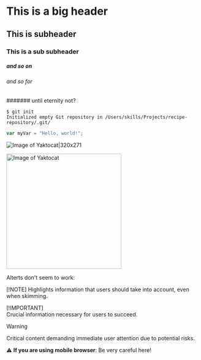 # This is a big header 
## This is subheader
### This is a sub subheader
##### and so on
###### and so for
####### until eternity not?

```
$ git init
Initialized empty Git repository in /Users/skills/Projects/recipe-repository/.git/
```

``` javascript
var myVar = "Hello, world!";
```





![Image of Yaktocat|320x271](https://octodex.github.com/images/yaktocat.png)

<img alt="Image of Yaktocat" src=https://octodex.github.com/images/yaktocat.png width="300">

Alterts don't seem to work:

[!NOTE] 
Highlights information that users should take into account, even when skimming.

[!IMPORTANT]  
Crucial information necessary for users to succeed.

> [!WARNING]  
> Critical content demanding immediate user attention due to potential risks.

:warning: **If you are using mobile browser**: Be very careful here!


